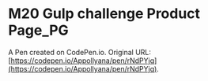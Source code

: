 # M20 Gulp challenge Product Page_PG

A Pen created on CodePen.io. Original URL: [https://codepen.io/Appollyana/pen/rNdPYjq](https://codepen.io/Appollyana/pen/rNdPYjq).

